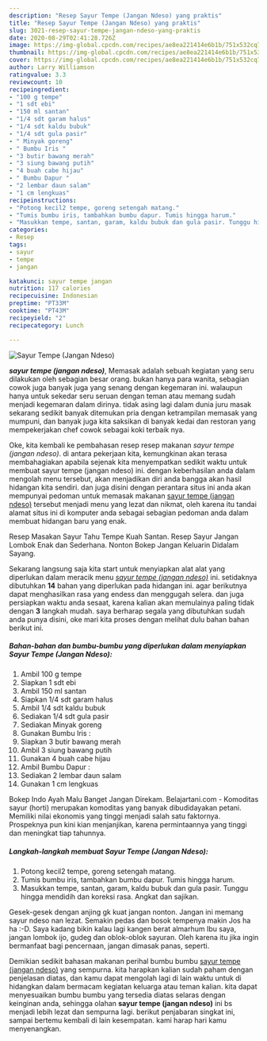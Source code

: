 ```yaml
---
description: "Resep Sayur Tempe (Jangan Ndeso) yang praktis"
title: "Resep Sayur Tempe (Jangan Ndeso) yang praktis"
slug: 3021-resep-sayur-tempe-jangan-ndeso-yang-praktis
date: 2020-08-29T02:41:28.726Z
image: https://img-global.cpcdn.com/recipes/ae8ea221414e6b1b/751x532cq70/sayur-tempe-jangan-ndeso-foto-resep-utama.jpg
thumbnail: https://img-global.cpcdn.com/recipes/ae8ea221414e6b1b/751x532cq70/sayur-tempe-jangan-ndeso-foto-resep-utama.jpg
cover: https://img-global.cpcdn.com/recipes/ae8ea221414e6b1b/751x532cq70/sayur-tempe-jangan-ndeso-foto-resep-utama.jpg
author: Larry Williamson
ratingvalue: 3.3
reviewcount: 10
recipeingredient:
- "100 g tempe"
- "1 sdt ebi"
- "150 ml santan"
- "1/4 sdt garam halus"
- "1/4 sdt kaldu bubuk"
- "1/4 sdt gula pasir"
- " Minyak goreng"
- " Bumbu Iris "
- "3 butir bawang merah"
- "3 siung bawang putih"
- "4 buah cabe hijau"
- " Bumbu Dapur "
- "2 lembar daun salam"
- "1 cm lengkuas"
recipeinstructions:
- "Potong kecil2 tempe, goreng setengah matang."
- "Tumis bumbu iris, tambahkan bumbu dapur. Tumis hingga harum."
- "Masukkan tempe, santan, garam, kaldu bubuk dan gula pasir. Tunggu hingga mendidih dan koreksi rasa. Angkat dan sajikan."
categories:
- Resep
tags:
- sayur
- tempe
- jangan

katakunci: sayur tempe jangan 
nutrition: 117 calories
recipecuisine: Indonesian
preptime: "PT33M"
cooktime: "PT43M"
recipeyield: "2"
recipecategory: Lunch

---
```



![Sayur Tempe (Jangan Ndeso)](https://img-global.cpcdn.com/recipes/ae8ea221414e6b1b/751x532cq70/sayur-tempe-jangan-ndeso-foto-resep-utama.jpg)

<b><i>sayur tempe (jangan ndeso)</i></b>, Memasak adalah sebuah kegiatan yang seru dilakukan oleh sebagian besar orang. bukan hanya para wanita, sebagian cowok juga banyak juga yang senang dengan kegemaran ini. walaupun hanya untuk sekedar seru seruan dengan teman atau memang sudah menjadi kegemaran dalam dirinya. tidak asing lagi dalam dunia juru masak sekarang sedikit banyak ditemukan pria dengan ketrampilan memasak yang mumpuni, dan banyak juga kita saksikan di banyak kedai dan restoran yang mempekerjakan chef cowok sebagai koki terbaik nya.

Oke, kita kembali ke pembahasan resep resep makanan <i>sayur tempe (jangan ndeso)</i>. di antara pekerjaan kita, kemungkinan akan terasa membahagiakan apabila sejenak kita menyempatkan sedikit waktu untuk membuat sayur tempe (jangan ndeso) ini. dengan keberhasilan anda dalam mengolah menu tersebut, akan menjadikan diri anda bangga akan hasil hidangan kita sendiri. dan juga disini dengan perantara situs ini anda akan mempunyai pedoman untuk memasak makanan <u>sayur tempe (jangan ndeso)</u> tersebut menjadi menu yang lezat dan nikmat, oleh karena itu tandai alamat situs ini di komputer anda sebagai sebagian pedoman anda dalam membuat hidangan baru yang enak.

Resep Masakan Sayur Tahu Tempe Kuah Santan. Resep Sayur Jangan Lombok Enak dan Sederhana. Nonton Bokep Jangan Keluarin Didalam Sayang.


Sekarang langsung saja kita start untuk menyiapkan alat alat yang diperlukan dalam meracik menu <u><i>sayur tempe (jangan ndeso)</i></u> ini. setidaknya dibutuhkan <b>14</b> bahan yang diperlukan pada hidangan ini. agar berikutnya dapat menghasilkan rasa yang endess dan menggugah selera. dan juga persiapkan waktu anda sesaat, karena kalian akan memulainya paling tidak dengan <b>3</b> langkah mudah. saya berharap segala yang dibutuhkan sudah anda punya disini, oke mari kita proses dengan melihat dulu bahan bahan berikut ini.

<!--inarticleads1-->

##### Bahan-bahan dan bumbu-bumbu yang diperlukan dalam menyiapkan Sayur Tempe (Jangan Ndeso):

1. Ambil 100 g tempe
1. Siapkan 1 sdt ebi
1. Ambil 150 ml santan
1. Siapkan 1/4 sdt garam halus
1. Ambil 1/4 sdt kaldu bubuk
1. Sediakan 1/4 sdt gula pasir
1. Sediakan  Minyak goreng
1. Gunakan  Bumbu Iris :
1. Siapkan 3 butir bawang merah
1. Ambil 3 siung bawang putih
1. Gunakan 4 buah cabe hijau
1. Ambil  Bumbu Dapur :
1. Sediakan 2 lembar daun salam
1. Gunakan 1 cm lengkuas


Bokep Indo Ayah Malu Banget Jangan Direkam. Belajartani.com - Komoditas sayur (horti) merupakan komoditas yang banyak dibudidayakan petani. Memiliki nilai ekonomis yang tinggi menjadi salah satu faktornya. Prospeknya pun kini kian menjanjikan, karena permintaannya yang tinggi dan meningkat tiap tahunnya. 

<!--inarticleads2-->

##### Langkah-langkah membuat Sayur Tempe (Jangan Ndeso):

1. Potong kecil2 tempe, goreng setengah matang.
1. Tumis bumbu iris, tambahkan bumbu dapur. Tumis hingga harum.
1. Masukkan tempe, santan, garam, kaldu bubuk dan gula pasir. Tunggu hingga mendidih dan koreksi rasa. Angkat dan sajikan.


Gesek-gesek dengan anjing gk kuat jangan nonton. Jangan ini memang sayur ndeso nan lezat. Semakin pedas dan bosok tempenya makin Jos ha ha :-D. Saya kadang bikin kalau lagi kangen berat almarhum Ibu saya, jangan lombok ijo, gudeg dan oblok-oblok sayuran. Oleh karena itu jika ingin bermanfaat bagi pencernaan, jangan dimasak panas, seperti. 

Demikian sedikit bahasan makanan perihal bumbu bumbu <u>sayur tempe (jangan ndeso)</u> yang sempurna. kita harapkan kalian sudah paham dengan penjelasan diatas, dan kamu dapat mengolah lagi di lain waktu untuk di hidangkan dalam bermacam kegiatan keluarga atau teman kalian. kita dapat menyesuaikan bumbu bumbu yang tersedia diatas selaras dengan keinginan anda, sehingga olahan <b>sayur tempe (jangan ndeso)</b> ini bs menjadi lebih lezat dan sempurna lagi. berikut penjabaran singkat ini, sampai bertemu kembali di lain kesempatan. kami harap hari kamu menyenangkan.
